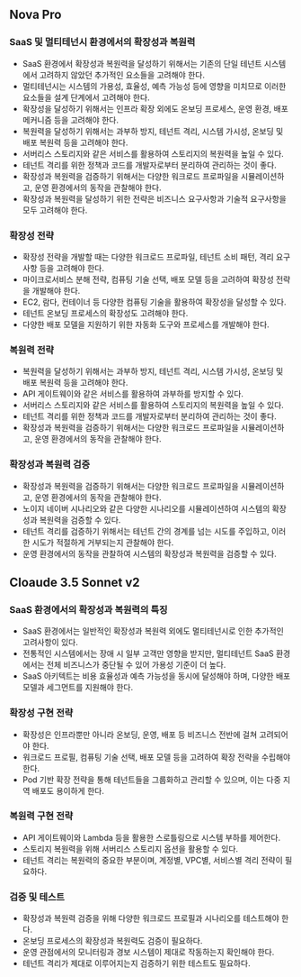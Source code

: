 
## Nova Pro
### SaaS 및 멀티테넌시 환경에서의 확장성과 복원력

* SaaS 환경에서 확장성과 복원력을 달성하기 위해서는 기존의 단일 테넌트 시스템에서 고려하지 않았던 추가적인 요소들을 고려해야 한다.
* 멀티테넌시는 시스템의 가용성, 효율성, 예측 가능성 등에 영향을 미치므로 이러한 요소들을 설계 단계에서 고려해야 한다.
* 확장성을 달성하기 위해서는 인프라 확장 외에도 온보딩 프로세스, 운영 환경, 배포 메커니즘 등을 고려해야 한다.
* 복원력을 달성하기 위해서는 과부하 방지, 테넌트 격리, 시스템 가시성, 온보딩 및 배포 복원력 등을 고려해야 한다.
* 서버리스 스토리지와 같은 서비스를 활용하여 스토리지의 복원력을 높일 수 있다.
* 테넌트 격리를 위한 정책과 코드를 개발자로부터 분리하여 관리하는 것이 좋다.
* 확장성과 복원력을 검증하기 위해서는 다양한 워크로드 프로파일을 시뮬레이션하고, 운영 환경에서의 동작을 관찰해야 한다.
* 확장성과 복원력을 달성하기 위한 전략은 비즈니스 요구사항과 기술적 요구사항을 모두 고려해야 한다.

### 확장성 전략

* 확장성 전략을 개발할 때는 다양한 워크로드 프로파일, 테넌트 소비 패턴, 격리 요구사항 등을 고려해야 한다.
* 마이크로서비스 분해 전략, 컴퓨팅 기술 선택, 배포 모델 등을 고려하여 확장성 전략을 개발해야 한다.
* EC2, 람다, 컨테이너 등 다양한 컴퓨팅 기술을 활용하여 확장성을 달성할 수 있다.
* 테넌트 온보딩 프로세스의 확장성도 고려해야 한다.
* 다양한 배포 모델을 지원하기 위한 자동화 도구와 프로세스를 개발해야 한다.

### 복원력 전략

* 복원력을 달성하기 위해서는 과부하 방지, 테넌트 격리, 시스템 가시성, 온보딩 및 배포 복원력 등을 고려해야 한다.
* API 게이트웨이와 같은 서비스를 활용하여 과부하를 방지할 수 있다.
* 서버리스 스토리지와 같은 서비스를 활용하여 스토리지의 복원력을 높일 수 있다.
* 테넌트 격리를 위한 정책과 코드를 개발자로부터 분리하여 관리하는 것이 좋다.
* 확장성과 복원력을 검증하기 위해서는 다양한 워크로드 프로파일을 시뮬레이션하고, 운영 환경에서의 동작을 관찰해야 한다.

### 확장성과 복원력 검증

* 확장성과 복원력을 검증하기 위해서는 다양한 워크로드 프로파일을 시뮬레이션하고, 운영 환경에서의 동작을 관찰해야 한다.
* 노이지 네이버 시나리오와 같은 다양한 시나리오를 시뮬레이션하여 시스템의 확장성과 복원력을 검증할 수 있다.
* 테넌트 격리를 검증하기 위해서는 테넌트 간의 경계를 넘는 시도를 주입하고, 이러한 시도가 적절하게 거부되는지 관찰해야 한다.
* 운영 환경에서의 동작을 관찰하여 시스템의 확장성과 복원력을 검증할 수 있다.


## Cloaude 3.5 Sonnet v2
### SaaS 환경에서의 확장성과 복원력의 특징
* SaaS 환경에서는 일반적인 확장성과 복원력 외에도 멀티테넌시로 인한 추가적인 고려사항이 있다.
* 전통적인 시스템에서는 장애 시 일부 고객만 영향을 받지만, 멀티테넌트 SaaS 환경에서는 전체 비즈니스가 중단될 수 있어 가용성 기준이 더 높다.
* SaaS 아키텍트는 비용 효율성과 예측 가능성을 동시에 달성해야 하며, 다양한 배포 모델과 세그먼트를 지원해야 한다.

### 확장성 구현 전략
* 확장성은 인프라뿐만 아니라 온보딩, 운영, 배포 등 비즈니스 전반에 걸쳐 고려되어야 한다.
* 워크로드 프로필, 컴퓨팅 기술 선택, 배포 모델 등을 고려하여 확장 전략을 수립해야 한다.
* Pod 기반 확장 전략을 통해 테넌트들을 그룹화하고 관리할 수 있으며, 이는 다중 지역 배포도 용이하게 한다.

### 복원력 구현 전략
* API 게이트웨이와 Lambda 등을 활용한 스로틀링으로 시스템 부하를 제어한다.
* 스토리지 복원력을 위해 서버리스 스토리지 옵션을 활용할 수 있다.
* 테넌트 격리는 복원력의 중요한 부분이며, 계정별, VPC별, 서비스별 격리 전략이 필요하다.

### 검증 및 테스트
* 확장성과 복원력 검증을 위해 다양한 워크로드 프로필과 시나리오를 테스트해야 한다.
* 온보딩 프로세스의 확장성과 복원력도 검증이 필요하다.
* 운영 관점에서의 모니터링과 경보 시스템이 제대로 작동하는지 확인해야 한다.
* 테넌트 격리가 제대로 이루어지는지 검증하기 위한 테스트도 필요하다.

